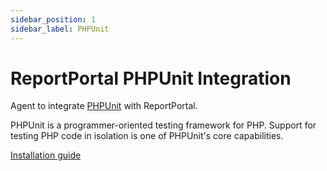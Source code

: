 ```yaml
---
sidebar_position: 1
sidebar_label: PHPUnit
---
```


# ReportPortal PHPUnit Integration

Agent to integrate [PHPUnit](https://phpunit.de/) with ReportPortal.

PHPUnit is a programmer-oriented testing framework for PHP. Support for testing PHP code in isolation is one of PHPUnit's core capabilities.

[Installation guide](https://github.com/reportportal/agent-php-PHPUnit#readme)
